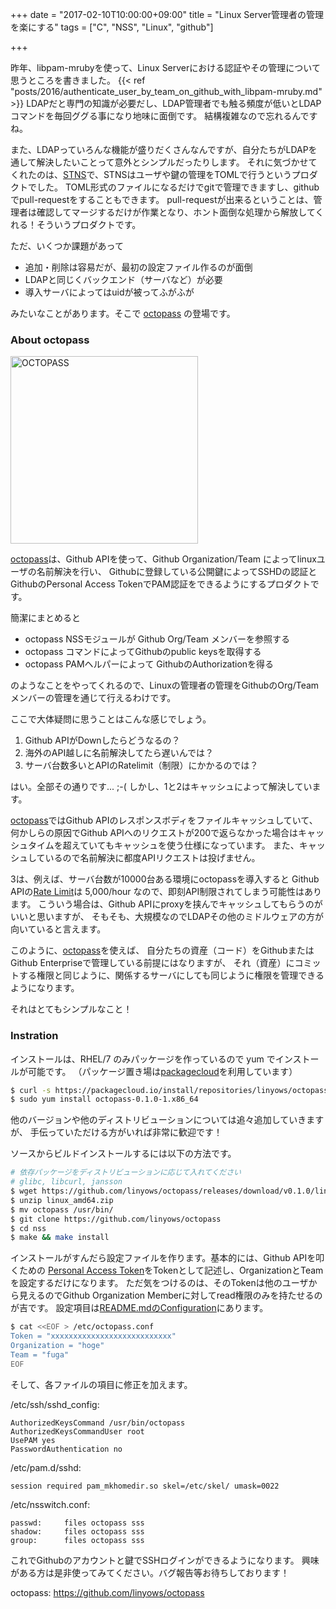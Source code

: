 +++
date = "2017-02-10T10:00:00+09:00"
title = "Linux Server管理者の管理を楽にする"
tags = ["C", "NSS", "Linux", "github"]

+++

昨年、libpam-mrubyを使って、Linux Serverにおける認証やその管理について思うところを書きました。
{{< ref "posts/2016/authenticate_user_by_team_on_github_with_libpam-mruby.md" >}}
LDAPだと専門の知識が必要だし、LDAP管理者でも触る頻度が低いとLDAPコマンドを毎回ググる事になり地味に面倒です。
結構複雑なので忘れるんですね。

また、LDAPっていろんな機能が盛りだくさんなんですが、自分たちがLDAPを通して解決したいことって意外とシンプルだったりします。
それに気づかせてくれたのは、[STNS][stns]で、STNSはユーザや鍵の管理をTOMLで行うというプロダクトでした。
TOML形式のファイルになるだけでgitで管理できますし、githubでpull-requestをすることもできます。
pull-requestが出来るということは、管理者は確認してマージするだけが作業となり、ホント面倒な処理から解放してくれる！そういうプロダクトです。

ただ、いくつか課題があって

- 追加・削除は容易だが、最初の設定ファイル作るのが面倒
- LDAPと同じくバックエンド（サーバなど）が必要
- 導入サーバによってはuidが被ってふがふが

みたいなことがあります。そこで [octopass][octopass] の登場です。

### About octopass

<img alt="OCTOPASS" src="https://github.com/linyows/octopass/blob/master/misc/octopass.png?raw=true" width="300">

[octopass][octopass]は、Github APIを使って、Github Organization/Team によってlinuxユーザの名前解決を行い、
Githubに登録している公開鍵によってSSHDの認証とGithubのPersonal Access TokenでPAM認証をできるようにするプロダクトです。

簡潔にまとめると

- octopass NSSモジュールが Github Org/Team メンバーを参照する
- octopass コマンドによってGithubのpublic keysを取得する
- octopass PAMヘルパーによって GithubのAuthorizationを得る

のようなことをやってくれるので、Linuxの管理者の管理をGithubのOrg/Teamメンバーの管理を通じて行えるわけです。

ここで大体疑問に思うことはこんな感じでしょう。

1. Github APIがDownしたらどうなるの？
1. 海外のAPI越しに名前解決してたら遅いんでは？
1. サーバ台数多いとAPIのRatelimit（制限）にかかるのでは？

はい。全部その通りです... ;-(
しかし、1と2はキャッシュによって解決しています。

[octopass][octopass]ではGithub APIのレスポンスボディをファイルキャッシュしていて、
何かしらの原因でGithub APIへのリクエストが200で返らなかった場合はキャッシュタイムを超えていてもキャッシュを使う仕様になっています。
また、キャッシュしているので名前解決に都度APIリクエストは投げません。

3は、例えば、サーバ台数が10000台ある環境にoctopassを導入すると
Github APIの[Rate Limit][ratelimit]は 5,000/hour なので、即刻API制限されてしまう可能性はあります。
こういう場合は、Github APIにproxyを挟んでキャッシュしてもらうのがいいと思いますが、
そもそも、大規模なのでLDAPその他のミドルウェアの方が向いていると言えます。

このように、[octopass][octopass]を使えば、
自分たちの資産（コード）をGithubまたはGithub Enterpriseで管理している前提にはなりますが、
それ（資産）にコミットする権限と同じように、関係するサーバにしても同じように権限を管理できるようになります。

それはとてもシンプルなこと！

### Instration

インストールは、RHEL/7 のみパッケージを作っているので yum でインストールが可能です。
（パッケージ置き場は[packagecloud][packagecloud]を利用しています）

```sh
$ curl -s https://packagecloud.io/install/repositories/linyows/octopass/script.rpm.sh | sudo bash
$ sudo yum install octopass-0.1.0-1.x86_64
```

他のバージョンや他のディストリビューションについては追々追加していきますが、
手伝っていただける方がいれば非常に歓迎です！

ソースからビルドインストールするには以下の方法です。

```sh
# 依存パッケージをディストリビューションに応じて入れてください
# glibc, libcurl, jansson
$ wget https://github.com/linyows/octopass/releases/download/v0.1.0/linux_amd64.zip
$ unzip linux_amd64.zip
$ mv octopass /usr/bin/
$ git clone https://github.com/linyows/octopass
$ cd nss
$ make && make install
```

インストールがすんだら設定ファイルを作ります。基本的には、Github APIを叩くための
[Personal Access Token][token]をTokenとして記述し、OrganizationとTeamを設定するだけになります。
ただ気をつけるのは、そのTokenは他のユーザから見えるのでGithub Organization Memberに対してread権限のみを持たせるのが吉です。
設定項目は[README.mdのConfiguration][conf]にあります。

```sh
$ cat <<EOF > /etc/octopass.conf
Token = "xxxxxxxxxxxxxxxxxxxxxxxxxxx"
Organization = "hoge"
Team = "fuga"
EOF
```

そして、各ファイルの項目に修正を加えます。

/etc/ssh/sshd_config:

```
AuthorizedKeysCommand /usr/bin/octopass
AuthorizedKeysCommandUser root
UsePAM yes
PasswordAuthentication no
```

/etc/pam.d/sshd:

```
session required pam_mkhomedir.so skel=/etc/skel/ umask=0022
```

/etc/nsswitch.conf:

```
passwd:     files octopass sss
shadow:     files octopass sss
group:      files octopass sss
```

これでGithubのアカウントと鍵でSSHログインができるようになります。
興味がある方は是非使ってみてください。バグ報告等お待ちしております！

octopass: https://github.com/linyows/octopass

[stns]: http://stns.jp
[ratelimit]: https://developer.github.com/v3/#rate-limiting
[octopass]: https://github.com/linyows/octopass
[packagecloud]: https://packagecloud.io/linyows/octopass
[conf]: https://github.com/linyows/octopass#configuration
[token]: https://github.com/settings/tokens/new
